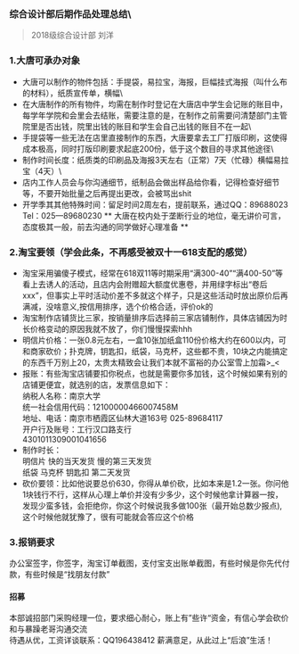 ### 综合设计部后期作品处理总结\

> 2018级综合设计部 刘洋

### 1.大唐可承办对象
* 大唐可以制作的物件包括：手提袋，易拉宝，海报，巨幅挂式海报（叫什么布的材料），纸质宣传单，横幅\
* 在大唐制作的所有物件，均需在制作时登记在大唐店中学生会记账的账目中，每学年学院和会里会去结账，需要注意的是，在制作之前需要问清楚部门主管院里是否出钱，院里出钱的账目和学生会自己出钱的账目不在一起\
* 手提袋等一些无法在店里直接制作的东西，大唐要拿去工厂打版印刷，这使得成本极高，同时打版印刷要求起底200份，低于这个数目的寻求其他途径\
* 制作时间长度：纸质类的印刷品及海报3天左右（正常）7天（忙碌）横幅易拉宝（4天）\
* 店内工作人员会与你沟通细节，纸制品会做出样品给你看，记得检查好细节等，不要开始批量之后再提出更改，会被骂出shit
* 开学季其其他特殊时间：留足时间2周左右，提前联系，通过QQ：89688023 Tel：025—89680230
  ** 大唐在校内处于垄断行业的地位，毫无讲价可言，态度极其一般，前去沟通的同学做好心理准备 **

### 2.淘宝要领（**学会此条，不再感受被双十一618支配的感觉**）
* 淘宝采用骗傻子模式，经常在618双11等时期采用“满300-40”“满400-50”等看上去诱人的活动，且店内会附赠超大额度优惠卷，并用绿字标出“卷后xxx”，但事实上平时活动价差不多就这个样子，只是这些活动时放出原价后再满减，没啥意义,按信用排序，选个价格合适，评价ok的
* 淘宝制作店铺货比三家，按销量排序后选择前三家店铺制作，具体店铺因为时长价格变动的原因我就不放了，你们慢慢探索hhh
* 明信片价格：一张0.8元左右，一盒10张加纸盒110份价格大约在600以内，可和商家砍价；扑克牌，钥匙扣，纸袋，马克杯，这些都不贵，10块之内能搞定的东西千万别上20，太贵太精致会让我们本就不富裕的办公室雪上加霜>_<
* 报账：有些淘宝店铺要扣你税点，也就是需要你多加钱，这个时候如果有别的店铺更便宜，就选别的店，发票信息如下：\
  纳税人名称：南京大学\
统一社会信用代码：12100000466007458M\
地址、电话：南京市栖霞区仙林大道163号 025-89684117\
开户行及账号：工行汉口路支行\
4301011309001041656
* 制作时长：\
  明信片 快的当天发货 慢的第三天发货\
  纸袋 马克杯 钥匙扣 第二天发货 
* 砍价要领：比如他说要总价630，你得从单价砍，比如本来是1.2一张。你问他1块钱行不行，这样从心理上单价并没有少多少，这个时候他拿计算器一按，发现少蛮多钱，会拒绝你，你这个时候说我多做100张（最开始总数少报点),这个时候他就犹豫了，很有可能就会答应这个价格

### 3.报销要求
  办公室签字，你签字，淘宝订单截图，支付宝支出账单截图，有些时候是你先代付款，有些时候是“找朋友付款”

#### 招募
本部诚招部门采购经理一位，要求细心耐心，账上有”些许“资金，有信心学会砍价和与暴躁老哥沟通交流\
待遇从优，工资详谈联系：QQ196438412
薪满意足，从此过上“后浪”生活！         




